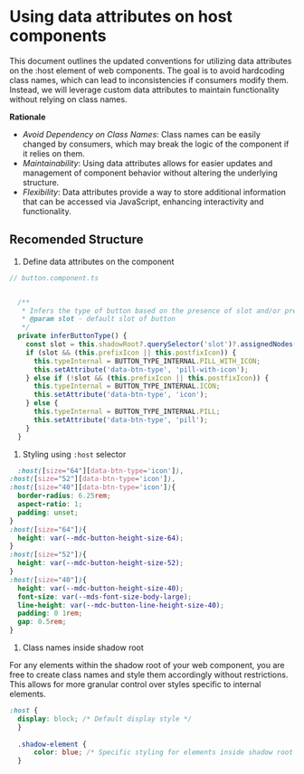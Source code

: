 # Using data attributes on host components

This document outlines the updated conventions for utilizing data attributes on the :host element of web components. The goal is to avoid hardcoding class names, which can lead to inconsistencies if consumers modify them. Instead, we will leverage custom data attributes to maintain functionality without relying on class names.

**Rationale**

* _Avoid Dependency on Class Names_: Class names can be easily changed by consumers, which may break the logic of the component if it relies on them.
* _Maintainability_: Using data attributes allows for easier updates and management of component behavior without altering the underlying structure.
* _Flexibility_: Data attributes provide a way to store additional information that can be accessed via JavaScript, enhancing interactivity and functionality.

## Recomended Structure

1. Define data attributes on the component

```js
// button.component.ts


  /**
   * Infers the type of button based on the presence of slot and/or prefix and postfix icons.
   * @param slot - default slot of button
   */
  private inferButtonType() {
    const slot = this.shadowRoot?.querySelector('slot')?.assignedNodes().length;
    if (slot && (this.prefixIcon || this.postfixIcon)) {
      this.typeInternal = BUTTON_TYPE_INTERNAL.PILL_WITH_ICON;
      this.setAttribute('data-btn-type', 'pill-with-icon');
    } else if (!slot && (this.prefixIcon || this.postfixIcon)) {
      this.typeInternal = BUTTON_TYPE_INTERNAL.ICON;
      this.setAttribute('data-btn-type', 'icon');
    } else {
      this.typeInternal = BUTTON_TYPE_INTERNAL.PILL;
      this.setAttribute('data-btn-type', 'pill');
    }
  }
  ```

  1. Styling using `:host` selector

  ```css
    :host([size="64"][data-btn-type='icon']), 
  :host([size="52"][data-btn-type='icon']), 
  :host([size="40"][data-btn-type='icon']){
    border-radius: 6.25rem;
    aspect-ratio: 1;
    padding: unset;
  }
  :host([size="64"]){
    height: var(--mdc-button-height-size-64);
  }
  :host([size="52"]){
    height: var(--mdc-button-height-size-52);
  }
  :host([size="40"]){
    height: var(--mdc-button-height-size-40);
    font-size: var(--mds-font-size-body-large);
    line-height: var(--mdc-button-line-height-size-40);
    padding: 0 1rem;
    gap: 0.5rem;
  }
  ```

  1. Class names inside shadow root

  For any elements within the shadow root of your web component, you are free to create class names and style them accordingly without restrictions. This allows for more granular control over styles specific to internal elements.
  
  ```css
  :host {
    display: block; /* Default display style */
    }
    
    .shadow-element {
        color: blue; /* Specific styling for elements inside shadow root */
    }
```